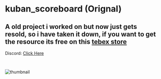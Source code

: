 # kuban_scoreboard (Orignal)
## A old project i worked on but now just gets resold, so i have taken it down, if you want to get the resource its free on this [tebex store](https://helixfivem.tebex.io/package/7055349)
Discord: [Click Here](https://discord.gg/HHMwWhqgtz)
<br>

<br>

![thumbnail](https://r2.fivemanage.com/XsqgP28FfY2PpHVl7sArP/package.png)

